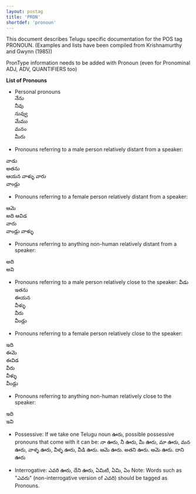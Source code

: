 ```yaml
---
layout: postag
title: 'PRON'
shortdef: 'pronoun'
---
```


This document describes Telugu specific documentation for the POS tag PRONOUN.
(Examples and lists have been compiled from Krishnamurthy and Gwynn (1985))

PronType information needs to be added with Pronoun (even for Pronominal ADJ, ADV, QUANTIFIERS too)

**List of Pronouns**

* Personal pronouns  
నేను  
నీవు  
నువ్వు  
మేము  
మనం  
మీరు  

* Pronouns referring to a male person relatively distant from a speaker:

వాడు  
అతను  
ఆయన 
వాళ్ళు 
వారు  
వాండ్లు  

* Pronouns referring to a female person relatively distant from a speaker:

ఆమె  
అది 
ఆవిడ  
వారు  
వాండ్లు 
వాళ్ళు  



* Pronouns referring to anything non-human relatively distant from a speaker:

అది   
అవి 

* Pronouns referring to a male person relatively close to the speaker:
వీడు  
ఇతను  
ఈయన    
వీళ్ళు  
వీరు  
వీండ్లు  

* Pronouns referring to a female person relatively close to the speaker:
   
ఇది  
ఈమె  
ఈవిడ  
వీరు  
వీళ్ళు  
వీండ్లు  

* Pronouns referring to anything non-human relatively close to the speaker:

ఇది  
ఇవి

* Possessive:
If we take one Telugu noun ఊరు, possible possessive pronouns that come with it can be:
నా ఊరు, నీ ఊరు, మీ ఊరు, మా ఊరు, మన ఊరు, వాళ్ళ ఊరు, వీళ్ళ ఊరు, వీడి ఊరు. ఆమె ఊరు. అతని ఊరు. ఆమె ఊరు. దాని ఊరు

* Interrogative:
ఎవరి ఊరు, దేని ఊరు, ఏమిటి, ఏమి, ఏం 
Note: Words such as "ఎవరు" (non-interrogative version of ఎవరి)  should be tagged as Pronouns. 




